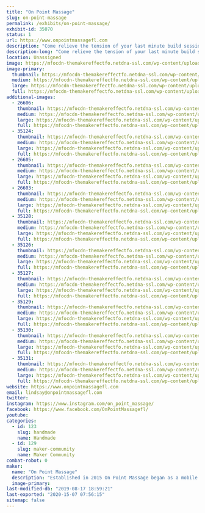 ```yaml
---
title: "On Point Massage"
slug: on-point-massage
permalink: /exhibits/on-point-massage/
exhibit-id: 35070
status: 1
url: https://www.onpointmassagefl.com
description: "Come relieve the tension of your last minute build sessions with a massage!"
description-long: "Come relieve the tension of your last minute build sessions with a massage! Our skilled therapists have extensive experience in both the medical and relaxation fields. So whether you are looking to unwind or relieve an ache stop by and let us see what we can do to help. We will also be providing information on our other services. We look forward to seeing you!"
location: Unassigned
image: https://mfocdn-themakereffectfo.netdna-ssl.com/wp-content/uploads/2018/08/0D526187-3E37-47B1-A547-44C067D3B24D-768x1024.jpeg
image-primary:
  thumbnail: https://mfocdn-themakereffectfo.netdna-ssl.com/wp-content/uploads/2018/08/0D526187-3E37-47B1-A547-44C067D3B24D-150x150.jpeg
  medium: https://mfocdn-themakereffectfo.netdna-ssl.com/wp-content/uploads/2018/08/0D526187-3E37-47B1-A547-44C067D3B24D-225x300.jpeg
  large: https://mfocdn-themakereffectfo.netdna-ssl.com/wp-content/uploads/2018/08/0D526187-3E37-47B1-A547-44C067D3B24D-768x1024.jpeg
  full: https://mfocdn-themakereffectfo.netdna-ssl.com/wp-content/uploads/2018/08/0D526187-3E37-47B1-A547-44C067D3B24D.jpeg
additional-images:
  - 26606:
    thumbnail: https://mfocdn-themakereffectfo.netdna-ssl.com/wp-content/uploads/2018/08/8015917C-CB44-460A-A655-9DCCBD16E100-150x150.jpeg
    medium: https://mfocdn-themakereffectfo.netdna-ssl.com/wp-content/uploads/2018/08/8015917C-CB44-460A-A655-9DCCBD16E100-300x111.jpeg
    large: https://mfocdn-themakereffectfo.netdna-ssl.com/wp-content/uploads/2018/08/8015917C-CB44-460A-A655-9DCCBD16E100.jpeg
    full: https://mfocdn-themakereffectfo.netdna-ssl.com/wp-content/uploads/2018/08/8015917C-CB44-460A-A655-9DCCBD16E100.jpeg
  - 35124:
    thumbnail: https://mfocdn-themakereffectfo.netdna-ssl.com/wp-content/uploads/2019/07/IMG_4434-1-150x150.jpg
    medium: https://mfocdn-themakereffectfo.netdna-ssl.com/wp-content/uploads/2019/07/IMG_4434-1-225x300.jpg
    large: https://mfocdn-themakereffectfo.netdna-ssl.com/wp-content/uploads/2019/07/IMG_4434-1-768x1024.jpg
    full: https://mfocdn-themakereffectfo.netdna-ssl.com/wp-content/uploads/2019/07/IMG_4434-1.jpg
  - 26605:
    thumbnail: https://mfocdn-themakereffectfo.netdna-ssl.com/wp-content/uploads/2018/08/64D17196-2504-4BDF-A53D-B2C9C2E00F1E-150x150.jpeg
    medium: https://mfocdn-themakereffectfo.netdna-ssl.com/wp-content/uploads/2018/08/64D17196-2504-4BDF-A53D-B2C9C2E00F1E-225x300.jpeg
    large: https://mfocdn-themakereffectfo.netdna-ssl.com/wp-content/uploads/2018/08/64D17196-2504-4BDF-A53D-B2C9C2E00F1E-768x1024.jpeg
    full: https://mfocdn-themakereffectfo.netdna-ssl.com/wp-content/uploads/2018/08/64D17196-2504-4BDF-A53D-B2C9C2E00F1E.jpeg
  - 26603:
    thumbnail: https://mfocdn-themakereffectfo.netdna-ssl.com/wp-content/uploads/2018/08/5EC73970-17FE-42CF-8903-0CB1BE63A6CE-150x150.jpeg
    medium: https://mfocdn-themakereffectfo.netdna-ssl.com/wp-content/uploads/2018/08/5EC73970-17FE-42CF-8903-0CB1BE63A6CE-169x300.jpeg
    large: https://mfocdn-themakereffectfo.netdna-ssl.com/wp-content/uploads/2018/08/5EC73970-17FE-42CF-8903-0CB1BE63A6CE-575x1024.jpeg
    full: https://mfocdn-themakereffectfo.netdna-ssl.com/wp-content/uploads/2018/08/5EC73970-17FE-42CF-8903-0CB1BE63A6CE.jpeg
  - 35128:
    thumbnail: https://mfocdn-themakereffectfo.netdna-ssl.com/wp-content/uploads/2019/07/IMG_0943-2-150x150.jpg
    medium: https://mfocdn-themakereffectfo.netdna-ssl.com/wp-content/uploads/2019/07/IMG_0943-2-225x300.jpg
    large: https://mfocdn-themakereffectfo.netdna-ssl.com/wp-content/uploads/2019/07/IMG_0943-2-768x1024.jpg
    full: https://mfocdn-themakereffectfo.netdna-ssl.com/wp-content/uploads/2019/07/IMG_0943-2.jpg
  - 35126:
    thumbnail: https://mfocdn-themakereffectfo.netdna-ssl.com/wp-content/uploads/2019/07/IMG_0940-150x150.jpg
    medium: https://mfocdn-themakereffectfo.netdna-ssl.com/wp-content/uploads/2019/07/IMG_0940-225x300.jpg
    large: https://mfocdn-themakereffectfo.netdna-ssl.com/wp-content/uploads/2019/07/IMG_0940-768x1024.jpg
    full: https://mfocdn-themakereffectfo.netdna-ssl.com/wp-content/uploads/2019/07/IMG_0940.jpg
  - 35127:
    thumbnail: https://mfocdn-themakereffectfo.netdna-ssl.com/wp-content/uploads/2019/07/IMG_0936-150x150.jpg
    medium: https://mfocdn-themakereffectfo.netdna-ssl.com/wp-content/uploads/2019/07/IMG_0936-225x300.jpg
    large: https://mfocdn-themakereffectfo.netdna-ssl.com/wp-content/uploads/2019/07/IMG_0936-768x1024.jpg
    full: https://mfocdn-themakereffectfo.netdna-ssl.com/wp-content/uploads/2019/07/IMG_0936.jpg
  - 35129:
    thumbnail: https://mfocdn-themakereffectfo.netdna-ssl.com/wp-content/uploads/2019/07/IMG_0941-2-150x150.jpg
    medium: https://mfocdn-themakereffectfo.netdna-ssl.com/wp-content/uploads/2019/07/IMG_0941-2-225x300.jpg
    large: https://mfocdn-themakereffectfo.netdna-ssl.com/wp-content/uploads/2019/07/IMG_0941-2-768x1024.jpg
    full: https://mfocdn-themakereffectfo.netdna-ssl.com/wp-content/uploads/2019/07/IMG_0941-2.jpg
  - 35130:
    thumbnail: https://mfocdn-themakereffectfo.netdna-ssl.com/wp-content/uploads/2019/07/IMG_0942-2-150x150.jpg
    medium: https://mfocdn-themakereffectfo.netdna-ssl.com/wp-content/uploads/2019/07/IMG_0942-2-225x300.jpg
    large: https://mfocdn-themakereffectfo.netdna-ssl.com/wp-content/uploads/2019/07/IMG_0942-2-768x1024.jpg
    full: https://mfocdn-themakereffectfo.netdna-ssl.com/wp-content/uploads/2019/07/IMG_0942-2.jpg
  - 35131:
    thumbnail: https://mfocdn-themakereffectfo.netdna-ssl.com/wp-content/uploads/2019/07/IMG_4435-150x150.jpg
    medium: https://mfocdn-themakereffectfo.netdna-ssl.com/wp-content/uploads/2019/07/IMG_4435-225x300.jpg
    large: https://mfocdn-themakereffectfo.netdna-ssl.com/wp-content/uploads/2019/07/IMG_4435-768x1024.jpg
    full: https://mfocdn-themakereffectfo.netdna-ssl.com/wp-content/uploads/2019/07/IMG_4435.jpg
website: https://www.onpointmassagefl.com
email: lindsay@onpointmassagefl.com
twitter: 
instagram: https://www.instagram.com/on_point_massage/
facebook: https://www.facebook.com/OnPointMassagefl/
youtube: 
categories:
  - id: 123
    slug: handmade
    name: Handmade
  - id: 129
    slug: maker-community
    name: Maker Community
combat-robot: 0
maker:
  name: "On Point Massage"
  description: "Established in 2015 On Point Massage began as a mobile massage company. In 2019 we opened our first brick and mortar location in Winter Park, Florida. We believe that massage should be available to everyone and can be added to any event. We strive to keep our prices low while maintaining a high level of care. We look forward to helping you. "
  image-primary: 
last-modified-db: "2019-08-17 18:59:21"
last-exported: "2020-15-07 07:56:15"
sitemap: false
---
```

